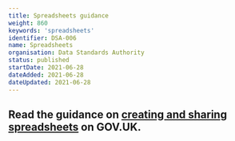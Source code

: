 ```yaml
---
title: Spreadsheets guidance
weight: 860
keywords: 'spreadsheets'
identifier: DSA-006
name: Spreadsheets
organisation: Data Standards Authority
status: published
startDate: 2021-06-28
dateAdded: 2021-06-28
dateUpdated: 2021-06-28
---
```


## Read the guidance on [creating and sharing spreadsheets](https://www.gov.uk/guidance/creating-and-sharing-spreadsheets) on GOV.UK.
